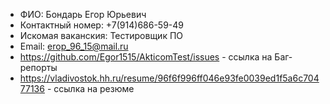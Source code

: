 * ФИО: Бондарь Егор Юрьевич
* Контактный номер: +7(914)686-59-49
* Искомая ваканския: Тестировщик ПО
* Email: erop_96_15@mail.ru
* https://github.com/Egor1515/AkticomTest/issues - ссылка на Баг-репорты
* https://vladivostok.hh.ru/resume/96f6f996ff046e93fe0039ed1f5a6c70477136 - ссылка на резюме
